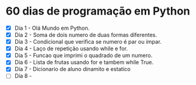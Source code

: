 # 60 dias de programação em Python
- [x] Dia 1 - Olá Mundo em Python.
- [x] Dia 2 - Soma de dois numero de duas formas diferentes.
- [x] Dia 3 - Condicional que verifica se numero é par ou ímpar.
- [x] Dia 4 - Laço de repetição usando while e for.
- [x] Dia 5 - Funcao que imprimi o quadrado de um numero.
- [x] Dia 6 - Lista de frutas usando for e tambem while True.
- [x] Dia 7 - Dicionario de aluno dinamito e estatico
- [ ] Dia 8 - 
